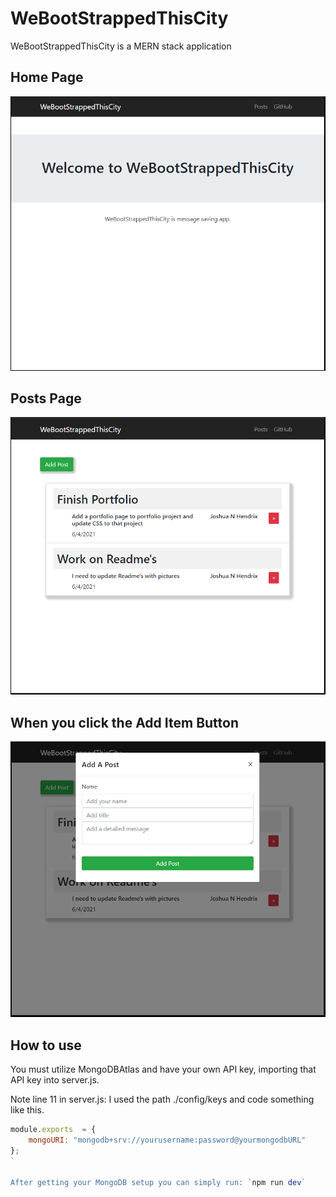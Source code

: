 # WeBootStrappedThisCity
WeBootStrappedThisCity is a MERN stack application 


## Home Page

![Main Page](https://github.com/thejoshuahendrix/WeBootStrappedThisCity/blob/main/images/webootstrappedthiscty1.PNG?raw=true)


## Posts Page

![Posts Page](https://github.com/thejoshuahendrix/WeBootStrappedThisCity/blob/main/images/webootstrappedthiscty2.PNG?raw=true)

## When you click the Add Item Button

![Modal Page](https://github.com/thejoshuahendrix/WeBootStrappedThisCity/blob/main/images/webootstrappedthiscty3.PNG?raw=true)


## How to use
You must utilize MongoDBAtlas and have your own API key, importing that API key into server.js.

Note line 11 in server.js:
I used the path ./config/keys and code something like this.



```javascript
module.exports  = {
    mongoURI: "mongodb+srv://yourusername:password@yourmongodbURL"
};
`

After getting your MongoDB setup you can simply run: `npm run dev`

